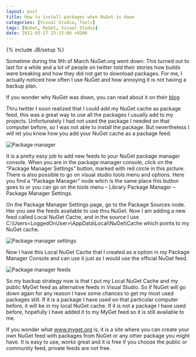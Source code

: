 ```yaml
---
layout: post
title: How to install packages when NuGet is down
categories: [Visual Studio, Tools]
tags: [NuGet, MyGet, Visual Studio]
date: 2012-03-17 23:33:00 +0200
---
```

{% include JB/setup %}

Sometime during the 9th of March NuGet.org went down. This turned out to last for a while and a lot of people on twitter told their stories how builds were breaking and how they did not get to download packages. For me, I actually noticed how often I use NuGet and how annoying it is not having a backup plan.

If you wonder why NuGet was down, you can read about it on their [blog](http://blog.nuget.org/20120314/the-nuget-gallery-outage-on-march-9.html)

Thru twitter I soon realized that I could add my NuGet cache as package feed, this was a great way to use all the packages I usually add to my projects. Unfortunately I had not used the package I needed on that computer before, so I was not able to install the package. But nevertheless I will let you know how you add your NuGet cache as a package feed.

<img src="{{ site.url }}/assets/images/nuget_down/package_manager_console_settings_button.png" class="img-responsive img-right" alt="Package manager" title="The package manager window" />

It is a pretty easy job to add new feeds to your NuGet package manager console. When you are in the package manager console, click on the “Package Manager Settings” button, marked with red circle in this picture. There is also possible to go on visual studio tools menu and options. Here you find a “Package Manager” node witch is the same place this button goes to or you can go on the tools menu – Library Package Manager – Package Manager Settings.

On the Package Manager Settings page, go to the Package Sources node. Her you see the feeds available to use thru NuGet. Now I am adding a new feed called Local NuGet Cache, and in the source I use C:\Users\<LoggedOnUser>\AppData\Local\NuGet\Cache which points to my NuGet cache.

<img src="{{ site.url }}/assets/images/nuget_down/package_manager_settings_feeds.png" class="img-responsive" alt="Package manager settings" title="The package manager settings window" />

Now I have this Local NuGet Cache that I created as a option in my Package Manager Console and can use it just as I would use the official NuGet feed.

<img src="{{ site.url }}/assets/images/nuget_down/package_manager_console_list_feeds.png" class="img-responsive img-right" alt="Package manager feeds" title="Package manager feeds" />

So my backup strategy now is that I put my Local NuGet Cache and my public MyGet feed as alternative feeds in Visual Studio. So if NuGet will go down again for any reason I have some chances to get my most used packages still. If it is a package I have used on that particular computer before, it will be in my local NuGet cache. If it is not a package I have used before, hopefully I have added it to my MyGet feed so it is still available to me.

If you wonder what www.myget.org is, it is a site where you can create your own NuGet feed with packages from NuGet or any other package you might have. It is easy to use, works great and it is free if you choose the public or community feed, private feeds are not free.